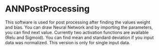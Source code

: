 # ANNPostProcessing
This software is used for post processing after finding the values weight and bias. You can draw Neural Network and by importing the parameters, you can find next value. Currently two activation functions are available (Relu and Sigmoid). You can find mean and standard deviation if you input data was normalized. This version is only for single input data.

